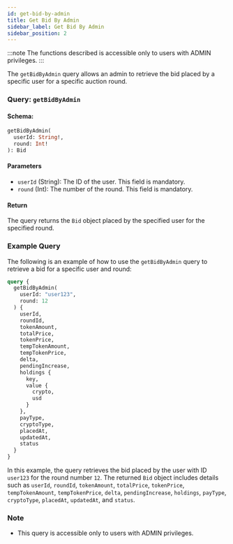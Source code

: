 ```yaml
---
id: get-bid-by-admin
title: Get Bid By Admin
sidebar_label: Get Bid By Admin
sidebar_position: 2
---
```


:::note
The functions described is accessible only to users with ADMIN privileges.
:::

The `getBidByAdmin` query allows an admin to retrieve the bid placed by a specific user for a specific auction round.

### Query: `getBidByAdmin`

#### Schema:
```graphql
getBidByAdmin(
  userId: String!,
  round: Int!
): Bid
```

#### Parameters

- `userId` (String): The ID of the user. This field is mandatory.
- `round` (Int): The number of the round. This field is mandatory.

#### Return

The query returns the `Bid` object placed by the specified user for the specified round.

### Example Query

The following is an example of how to use the `getBidByAdmin` query to retrieve a bid for a specific user and round:

```graphql
query {
  getBidByAdmin(
    userId: "user123",
    round: 12
  ) {
    userId,
    roundId,
    tokenAmount,
    totalPrice,
    tokenPrice,
    tempTokenAmount,
    tempTokenPrice,
    delta,
    pendingIncrease,
    holdings {
      key,
      value {
        crypto,
        usd
      }
    },
    payType,
    cryptoType,
    placedAt,
    updatedAt,
    status
  }
}
```

In this example, the query retrieves the bid placed by the user with ID `user123` for the round number `12`. The returned `Bid` object includes details such as `userId`, `roundId`, `tokenAmount`, `totalPrice`, `tokenPrice`, `tempTokenAmount`, `tempTokenPrice`, `delta`, `pendingIncrease`, `holdings`, `payType`, `cryptoType`, `placedAt`, `updatedAt`, and `status`.

### Note

- This query is accessible only to users with ADMIN privileges.